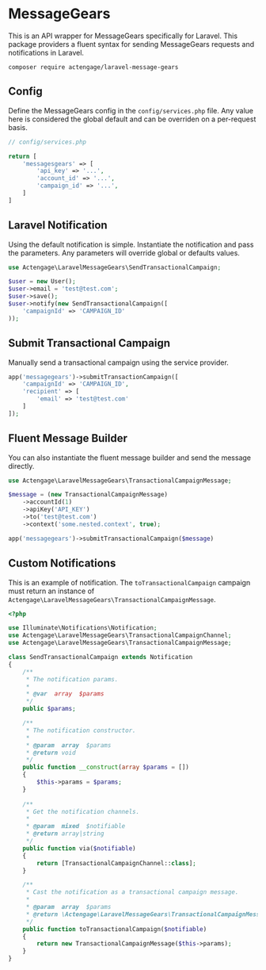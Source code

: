 # MessageGears

This is an API wrapper for MessageGears specifically for Laravel. This package providers a fluent syntax for sending MessageGears requests and notifications in Laravel.

    composer require actengage/laravel-message-gears

## Config

Define the MessageGears config in the `config/services.php` file. Any value here is considered the global default and can be overriden on a per-request basis.

``` php
// config/services.php

return [
    'messagesgears' => [
        'api_key' => '...',
        'account_id' => '...',
        'campaign_id' => '...',
    ]
]
```

## Laravel Notification

Using the default notification is simple. Instantiate the notification and pass the parameters. Any parameters will override global or defaults values.

``` php
use Actengage\LaravelMessageGears\SendTransactionalCampaign;

$user = new User();
$user->email = 'test@test.com';
$user->save();
$user->notify(new SendTransactionalCampaign([
    'campaignId' => 'CAMPAIGN_ID'
));
```

## Submit Transactional Campaign

Manually send a transactional campaign using the service provider.

``` php
app('messagegears')->submitTransactionCampaign([
    'campaignId' => 'CAMPAIGN_ID',
    'recipient' => [
        'email' => 'test@test.com'
    ]
]);
```

## Fluent Message Builder

You can also instantiate the fluent message builder and send the message directly. 

``` php
use Actengage\LaravelMessageGears\TransactionalCampaignMessage;

$message = (new TransactionalCampaignMessage)
    ->accountId(1)
    ->apiKey('API_KEY')
    ->to('test@test.com')
    ->context('some.nested.context', true);

app('messagegears')->submitTransactionalCampaign($message)
```

## Custom Notifications

This is an example of notification. The `toTransactionalCampaign` campaign must return an instance of `Actengage\LaravelMessageGears\TransactionalCampaignMessage`.

``` php
<?php

use Illuminate\Notifications\Notification;
use Actengage\LaravelMessageGears\TransactionalCampaignChannel;
use Actengage\LaravelMessageGears\TransactionalCampaignMessage;

class SendTransactionalCampaign extends Notification
{
    /**
     * The notification params.
     *
     * @var  array  $params
     */
    public $params;

    /**
     * The notification constructor.
     *
     * @param  array  $params
     * @return void
     */
    public function __construct(array $params = [])
    {
        $this->params = $params;    
    }
    
    /**
     * Get the notification channels.
     *
     * @param  mixed  $notifiable
     * @return array|string
     */
    public function via($notifiable)
    {
        return [TransactionalCampaignChannel::class];
    }

    /**
     * Cast the notification as a transactional campaign message.
     *
     * @param  array  $params
     * @return \Actengage\LaravelMessageGears\TransactionalCampaignMessage
     */
    public function toTransactionalCampaign($notifiable)
    {
        return new TransactionalCampaignMessage($this->params);
    }
}
```